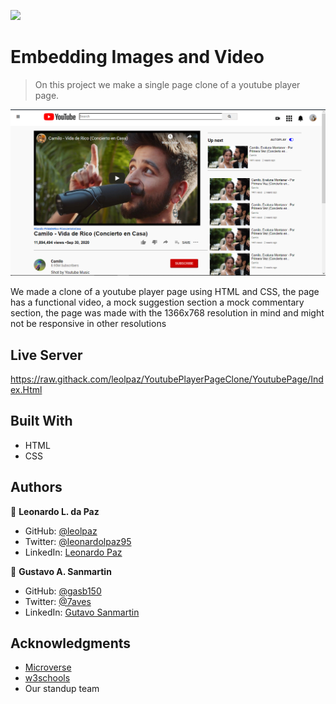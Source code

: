 ![](https://img.shields.io/badge/Microverse-blueviolet)

# Embedding Images and Video

> On this project we make a single page clone of a youtube player page.

![screenshot](https://raw.githubusercontent.com/leolpaz/YoutubePlayerPageClone/YoutubePage/app_screenshot.png)

We made a clone of a youtube player page using HTML and CSS, the page has a functional video, a mock suggestion section a mock commentary section, the page was made with the 1366x768 resolution in mind and might not be responsive in other resolutions

## Live Server

https://raw.githack.com/leolpaz/YoutubePlayerPageClone/YoutubePage/Index.Html

## Built With

- HTML
- CSS

## Authors

👤 **Leonardo L. da Paz**

- GitHub: [@leolpaz](https://github.com/leolpaz)
- Twitter: [@leonardolpaz95](https://twitter.com/leonardolpaz95)
- LinkedIn: [Leonardo Paz](https://www.linkedin.com/in/leonardo-paz-a925611b5/)

👤 **Gustavo A. Sanmartin**

- GitHub: [@gasb150](https://github.com/gasb150)
- Twitter: [@7aves](https://twitter.com/7aves)
- LinkedIn: [Gutavo Sanmartin](https://www.linkedin.com/in/gustavo-sanmartin-b3b68261/)

## Acknowledgments

- [Microverse](https://www.microverse.org)
- [w3schools](https://www.w3schools.com)
- Our standup team
